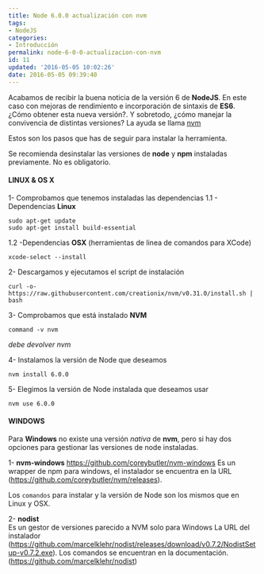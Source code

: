 ```yaml
---
title: Node 6.0.0 actualización con nvm
tags:  
- NodeJS
categories:
- Introducción 
permalink: node-6-0-0-actualizacion-con-nvm
id: 11
updated: '2016-05-05 10:02:26'
date: 2016-05-05 09:39:40
---
```


Acabamos de recibir la buena noticia de la versión 6 de **NodeJS**. En este caso con mejoras de rendimiento e incorporación de sintaxis de **ES6**. ¿Cómo obtener esta nueva versión?. Y sobretodo,  ¿cómo manejar la convivencia de distintas versiones? La ayuda se llama [nvm](https://github.com/creationix/nvm) 

Estos son los pasos que has de seguir para instalar la herramienta.

Se recomienda desinstalar las versiones de **node** y **npm** instaladas previamente. No es obligatorio.

#### LINUX & OS X

1- Comprobamos que tenemos instaladas las dependencias
1.1 - Dependencias **Linux**
```
sudo apt-get update
sudo apt-get install build-essential
```

1.2 -Dependencias **OSX** (herramientas de linea de comandos para XCode)
```
xcode-select --install
```


2- Descargamos y ejecutamos el script de instalación

```	
curl -o- https://raw.githubusercontent.com/creationix/nvm/v0.31.0/install.sh | bash
```


3- Comprobamos que está instalado **NVM**
```
command -v nvm 
```
*debe devolver nvm*


4- Instalamos la versión de Node que deseamos
```	
nvm install 6.0.0
```

5- Elegimos la versión de Node instalada que deseamos usar

```	
nvm use 6.0.0
```
	
#### WINDOWS

Para **Windows** no existe una versión *nativa* de **nvm**, pero si hay dos opciones para gestionar las versiones de node instaladas.

1- **nvm-windows**
	https://github.com/coreybutler/nvm-windows
	Es un wrapper de npm para windows, el instalador se encuentra en la URL (https://github.com/coreybutler/nvm/releases).
	
Los `comandos` para instalar y la versión de Node son los mismos que en Linux y OSX.
	
2- **nodist**  
Es un gestor de versiones parecido a NVM solo para Windows
	La URL del instalador (https://github.com/marcelklehr/nodist/releases/download/v0.7.2/NodistSetup-v0.7.2.exe).
	Los comandos se encuentran en la documentación. (https://github.com/marcelklehr/nodist)